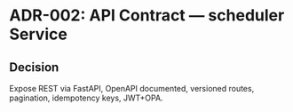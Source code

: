 # ADR-002: API Contract — scheduler Service
## Decision
Expose REST via FastAPI, OpenAPI documented, versioned routes, pagination, idempotency keys, JWT+OPA.
